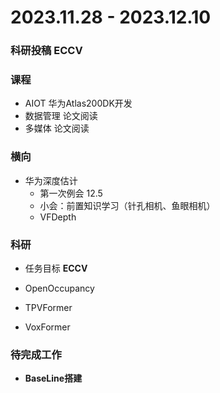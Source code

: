 # 2023.11.28 - 2023.12.10

### 科研投稿 **ECCV**

### 课程

- AIOT 华为Atlas200DK开发
- 数据管理 论文阅读
- 多媒体 论文阅读

### 横向

- 华为深度估计
  - 第一次例会 12.5
  - 小会：前置知识学习（针孔相机、鱼眼相机）
  - VFDepth

### 科研

- 任务目标 **ECCV**

- OpenOccupancy
- TPVFormer
- VoxFormer

### 待完成工作

- **BaseLine搭建**